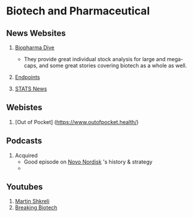 # Biotech and Pharmaceutical

## News Websites
1. [Biopharma Dive](https://www.biopharmadive.com/)
   - They provide great individual stock analysis for large and mega-caps, and some great stories covering biotech as a whole as well.

2. [Endpoints](https://endpts.com/)

3. [STATS News](https://www.statnews.com/)

## Webistes 
1. [Out of Pocket] (https://www.outofpocket.health/)

   
## Podcasts 
1. Acquired
   - Good episode on [Novo Nordisk](https://www.acquired.fm/episodes/novo-nordisk-ozempic) 's history & strategy
   - 


## Youtubes 
1. [Martin Shkreli](https://www.youtube.com/@ShkreliPlanet)
2. [Breaking Biotech](https://www.youtube.com/@breakingbiotech)
